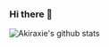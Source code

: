 ### Hi there 👋

![Akiraxie's github stats](https://github-readme-stats.vercel.app/api?username=AkiraXie&count_private=true&theme=buefy)

<!--
**AkiraXie/AkiraXie** is a ✨ _special_ ✨ repository because its `README.md` (this file) appears on your GitHub profile.

Here are some ideas to get you started:

- 🔭 I’m currently working on ...
- 🌱 I’m currently learning ...
- 👯 I’m looking to collaborate on ...
- 🤔 I’m looking for help with ...
- 💬 Ask me about ...
- 📫 How to reach me: ...
- 😄 Pronouns: ...
- ⚡ Fun fact: ...
-->
